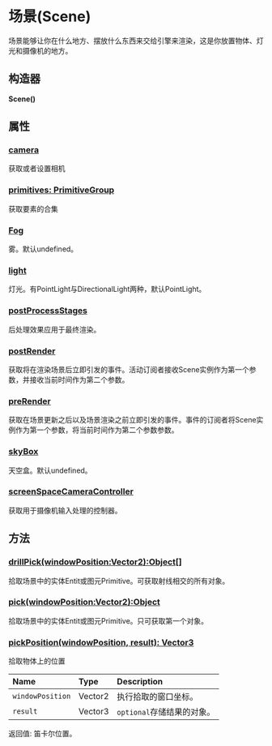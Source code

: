 # 场景(Scene)

场景能够让你在什么地方、摆放什么东西来交给引擎来渲染，这是你放置物体、灯光和摄像机的地方。

## 构造器

**Scene()**

## 属性

### **[camera]()**

获取或者设置相机

### **[primitives: PrimitiveGroup]()**

获取要素的合集

### **[Fog]()**

雾。默认undefined。

### **[light]()**

灯光。有PointLight与DirectionalLight两种，默认PointLight。

### **[postProcessStages]()**

后处理效果应用于最终渲染。

### **[postRender]()**

获取将在渲染场景后立即引发的事件。活动订阅者接收Scene实例作为第一个参数，并接收当前时间作为第二个参数。

### **[preRender]()**

获取在场景更新之后以及场景渲染之前立即引发的事件。事件的订阅者将Scene实例作为第一个参数，将当前时间作为第二个参数参数。

### **[skyBox]()**

天空盒。默认undefined。

### **[screenSpaceCameraController]()**

获取用于摄像机输入处理的控制器。

## 方法

### [drillPick(windowPosition:Vector2):Object[]]()

拾取场景中的实体Entit或图元Primitive。可获取射线相交的所有对象。

### [pick(windowPosition:Vector2):Object]()

拾取场景中的实体Entit或图元Primitive。只可获取第一个对象。

### [pickPosition(windowPosition, result):  Vector3]()

拾取物体上的位置

| Name             | Type    | Description                |
| :--------------- | :------ | :------------------------- |
| `windowPosition` | Vector2 | 执行拾取的窗口坐标。       |
| `result`         | Vector3 | `optional`存储结果的对象。 |

返回值: 笛卡尔位置。
